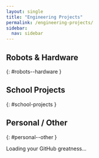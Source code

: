 ```yaml
---
layout: single
title: "Engineering Projects"
permalink: /engineering-projects/
sidebar:
  nav: sidebar
---
```


<!-- These IDs are required so JavaScript can target and inject correctly -->
## Robots & Hardware
{: #robots--hardware }

## School Projects
{: #school-projects }

## Personal / Other
{: #personal--other }

<!-- Empty container JS will populate -->
<div id="projects-feed">
  <p>Loading your GitHub greatness...</p>
</div>

<style>
.project-card {
  display: flex;
  gap: 2rem;
  padding: 1.5rem;
  margin-bottom: 2rem;
  border-radius: 1rem;
  color: white;
}
.project-card:nth-child(even) {
  background-color: #37003c;
  flex-direction: row-reverse;
}
.project-card:nth-child(odd) {
  background-color: #540066;
  flex-direction: row;
}
.project-text {
  flex: 1;
}
.project-preview {
  width: 200px;
  height: auto;
  object-fit: contain;
  border-radius: 1rem;
  border: 2px solid white;
}
</style>

<script>
fetch("https://api.github.com/users/kennyspezi/repos")
  .then(response => response.json())
  .then(repos => {
    // 🧹 Filter out the website repo
    repos = repos.filter(r => r.name !== "kennyspezi.github.io");

    // 📁 Define project categories
    const categories = {
      "robots--hardware": ["sprunki4lumen", "micromice", "rit-drone"],
      "school-projects": ["heatindextracker"],
      "personal--other": [] // Add if needed
    };

    for (const [id, repoNames] of Object.entries(categories)) {
      const header = document.querySelector(`h2#${id}`);
      if (!header) continue;

      // 💡 Create a container right after the header
      const sectionEl = document.createElement("div");
      sectionEl.className = "injected-group";
      header.insertAdjacentElement("afterend", sectionEl);

      repoNames.forEach(name => {
        const repo = repos.find(r => r.name === name);
        if (!repo) return;

        const updated = new Date(repo.updated_at).toLocaleDateString();
        const stars = repo.stargazers_count;
        const previewURL = `https://raw.githubusercontent.com/kennyspezi/${repo.name}/main/preview.gif`;

        sectionEl.innerHTML += `
          <div class="project-card">
            <img class="project-preview" src="${previewURL}" onerror="this.style.display='none';">
            <div class="project-text">
              <h3>${repo.name}</h3>
              <p>${repo.description || "No description provided."}</p>
              <p><strong>Last updated:</strong> ${updated} | ⭐ ${stars}</p>
              <a href="${repo.html_url}" target="_blank">View on GitHub →</a>
            </div>
          </div>
        `;
      });
    }
  })
  .catch(err => {
    document.getElementById("projects-feed").innerHTML = "<p>Error loading repos 💀</p>";
    console.error(err);
  });
</script>
